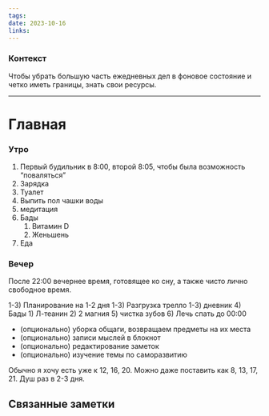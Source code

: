 ```yaml
---
tags: 
date: 2023-10-16
links:
---
```

### Контекст
Чтобы убрать большую часть ежедневных дел в фоновое состояние и четко иметь границы, знать свои ресурсы.

--- 
# Главная


### Утро
1) Первый будильник в 8:00, второй 8:05, чтобы была возможность “поваляться”
2) Зарядка
3) Туалет
4) Выпить пол чашки воды
5) медитация
6) Бады
	1) Витамин D
	2) Женьшень 
7) Еда


### Вечер
После 22:00 вечернее время, готовящее ко сну, а также чисто лично свободное время. 

1-3) Планирование на 1-2 дня
1-3) Разгрузка трелло
1-3) дневник
4) Бады
	   1) Л-теанин
	   2) 2 магния
5) чистка зубов
6) Лечь спать до 00:00
- (опционально) уборка общаги, возвращаем предметы на их места
- (опционально) записи мыслей в блокнот
- (опционально) редактирование заметок
- (опционально) изучение темы по саморазвитию

Обычно я хочу есть уже к 12, 16, 20. Можно даже поставить как 8, 13, 17, 21. 
Душ раз в 2-3 дня. 












## Связанные заметки

